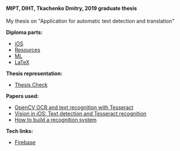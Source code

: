 #### MIPT, DIHT, Tkachenko Dmitry, 2019 graduate thesis
My thesis on "Application for automatic text detection and translation"

**Diploma parts:**
* [iOS](https://github.com/klabertants/mipt_thesis/tree/master/iOS/)
* [Resources](https://github.com/klabertants/mipt_thesis/tree/master/res/)
* [ML](https://github.com/klabertants/mipt_thesis/tree/master/ML/)
* [LaTeX](https://github.com/klabertants/mipt_thesis/tree/master/LaTeX/)

**Thesis representation:**
* [Thesis Check](https://github.com/klabertants/mipt_thesis/tree/master/representation/Thesis%20Check%20(21.03.2019))

**Papers used:**
* [OpenCV OCR and text recognition with Tesseract](https://www.pyimagesearch.com/2018/09/17/opencv-ocr-and-text-recognition-with-tesseract/)
* [Vision in iOS: Text detection and Tesseract recognition](https://medium.com/flawless-app-stories/vision-in-ios-text-detection-and-tesseract-recognition-26bbcd735d8f)
* [How to build a recognition system](https://towardsdatascience.com/lecture-on-how-to-build-a-recognition-system-part-1-best-practices-46208e1ae591)

**Tech links:**
* [Firebase](https://console.firebase.google.com/u/3/project/speakthru-d756b/overview)
